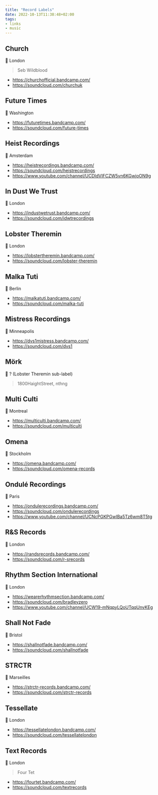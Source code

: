 ```yaml
---
title: "Record Labels"
date: 2022-10-13T11:38:48+02:00
tags:
- links
- music
---
```


## Church

📍 London

> Seb Wildblood

* https://churchofficial.bandcamp.com/
* https://soundcloud.com/churchuk

## Future Times

📍 Washington

* https://futuretimes.bandcamp.com/
* https://soundcloud.com/future-times

## Heist Recordings

📍 Amsterdam

* https://heistrecordings.bandcamp.com/
* https://soundcloud.com/heistrecordings
* https://www.youtube.com/channel/UCDldVIFCZW5vn6KGwjoON9g

## In Dust We Trust

📍 London

* https://industwetrust.bandcamp.com/
* https://soundcloud.com/idwtrecordings

## Lobster Theremin

📍 London 

* https://lobstertheremin.bandcamp.com/
* https://soundcloud.com/lobster-theremin

## Malka Tuti

📍 Berlin

* https://malkatuti.bandcamp.com/
* https://soundcloud.com/malka-tuti

## Mistress Recordings

📍 Minneapolis

* https://dvs1mistress.bandcamp.com/
* https://soundcloud.com/dvs1

## Mörk

📍 ? (Lobster Theremin sub-label)

> 1800HaightStreet, nthng

## Multi Culti

📍 Montreal

* https://multiculti.bandcamp.com/
* https://soundcloud.com/multiculti

## Omena

📍 Stockholm

* https://omena.bandcamp.com/
* https://soundcloud.com/omena-records

## Ondulé Recordings

📍 Paris

* https://ondulerecordings.bandcamp.com/
* https://soundcloud.com/ondulerecordings
* https://www.youtube.com/channel/UCNcPGKPGwIBa5Tz6wm8T5tg

## R&S Records

📍 London

* https://randsrecords.bandcamp.com/
* https://soundcloud.com/r-srecords

## Rhythm Section International

📍 London

* https://wearerhythmsection.bandcamp.com/
* https://soundcloud.com/bradleyzero
* https://www.youtube.com/channel/UCW19-mNqpyLQoUTqqUnvKEg

## Shall Not Fade

📍 Bristol

* https://shallnotfade.bandcamp.com/
* https://soundcloud.com/shallnotfade

## STRCTR

📍 Marseilles

* https://strctr-records.bandcamp.com/
* https://soundcloud.com/strctr-records

## Tessellate

📍 London

* https://tessellatelondon.bandcamp.com/
* https://soundcloud.com/tessellatelondon

## Text Records

📍 London

> Four Tet

* https://fourtet.bandcamp.com/
* https://soundcloud.com/textrecords
